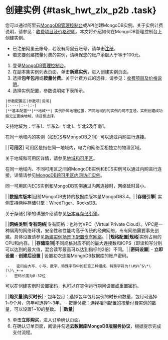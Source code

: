 # 创建实例 {#task_hwt_zlx_p2b .task}

您可以通过阿里云[MongoDB管理控制台](https://mongodb.console.aliyun.com/)或API创建MongoDB实例。关于实例计费说明，请参见：[收费项目及价格说明](../../../../intl.zh-CN/产品定价/收费项目及价格说明.md#)。本文将介绍如何在MongoDB管理控制台上创建实例。

-   已注册阿里云账号，若没有阿里云账号，请单击[注册](https://account.alibabacloud.com/register/intl_register.htm)。
-   若您要创建按量付费的实例，请确保您的账户余额大于等于100元。

1.   登录[MongoDB管理控制台](https://mongodb.console.aliyun.com/#/mongodb/list)。 
2.   在副本集实例列表页面，单击**新建实例**，进入创建实例页面。 
3.  选择**包年包月**或**按量付费**。关于计费方式的选择，请参见：[收费项目及价格说明](../../../../intl.zh-CN/产品定价/收费项目及价格说明.md#)。 
4.   选择实例配置，参数说明如下表所示。 

    |参数配置区|参数项|说明|
    |:----|:--|:-|
    |**基本配置**|**地域**| 实例所属地理位置，不同地域内的实例内网不互通，实例创建成功后无法更换地域，请谨慎选择。

 支持地域为：华东1、华东2、华北1、华北2及华南1。

 在同一地域内的实例（如[ECS](https://www.alibabacloud.com/help/zh/doc-detail/25367.htm)与MongoDB之间）可以通过内网进行连接。

 |
    |**可用区**| 可用区是指在同一地域内，电力和网络互相独立的物理区域。

 关于地域和可用区详情，请参见[地域和可用区](https://www.alibabacloud.com/help/zh/doc-detail/40654.htm)。

 在同一地域内、不同可用区之间的MongoDB实例和ECS实例可以通过内网进行连接，详情请参见[MongoDB跨可用区内网访问实例](../../../../intl.zh-CN/用户指南/连接实例/MongoDB跨可用区内网访问示例.md#)。

 同一可用区内ECS实例和MongoDB实例通过内网连接时，网络延时最小。

 |
    |**数据库版本**|目前MongoDB支持的数据库版本是MongoDB3.4。|
    |**存储引擎**| 实例支持两种存储引擎：WiredTiger、RocksDB。

 关于存储引擎的详细介绍请参见[版本与存储引擎](../../../../intl.zh-CN/产品简介/版本及存储引擎.md#)。

 |
    |**网络类型**|**专有网络**|专有网络：也称为VPC（Virtual Private Cloud）。VPC是一种隔离的网络环境，安全性和性能均高于传统的经典网络，专有网络需要事先创建。具体设置请参见[新建实例场景下配置专有网络](../../../../intl.zh-CN/用户指南/管理网络连接类型/新建实例场景下配置专有网络.md#)。|
    |**规格配置**|**规格**|实例占用的CPU和内存。|
    |**存储空间**|不同规格对应不同的最大连接数和IOPS（即读和写分别可以达到的最大值，混合读写最高可以达到指标的2倍）不同。|
    |**密码设置**|     -   **立即设置**
    -   **创建后设置**
 | 设置初次连接MongoDB数据库的账户密码。

     -   密码由大写、小写、数字、特殊字符中的任意三种组成，特殊字符为!\#$%^&\*\(\)\_+-=
    -   密码长度为8-32位
 可以在创建实例时设置密码，也可以在实例运行期间设置或[重置密码](intl.zh-CN/单节点快速入门/设置密码.md#)。

 |
    |**购买量**|**购买时长**|     -   包年包月：选择包年包月实例的时长和数量，包月可选择1~9个月，包年可选择1~3年。
    -   按量付费：选择相同配置的按量付费实例的数量，可以设置1~10的整数。
 |
    |**数量**|

5.   单击**立即购买**，进入订单确认页面。 
6.   在确认订单页面，阅读并勾选**云数据库MongoDB版服务协议**，根据提示完成支付流程。 

